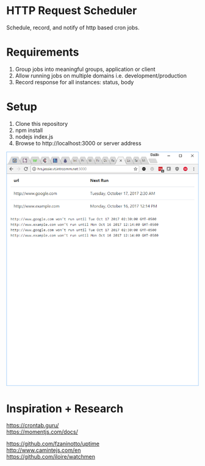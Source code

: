 # HTTP Request Scheduler

Schedule, record, and notify of http based cron jobs.

# Requirements

1. Group jobs into meaningful groups, application or client
2. Allow running jobs on multiple domains i.e. development/production
3. Record response for all instances: status, body

# Setup

1. Clone this repository
2. npm install
3. nodejs index.js
4. Browse to http://localhost:3000 or server address

![](hrs.png)

# Inspiration + Research
https://crontab.guru/ \
https://momentjs.com/docs/

https://github.com/fzaninotto/uptime \
http://www.camintejs.com/en \
https://github.com/iloire/watchmen

